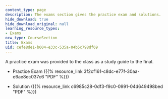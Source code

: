 ```yaml
---
content_type: page
description: The exams section gives the practice exam and solutions.
hide_download: true
hide_download_original: null
learning_resource_types:
- Exams
ocw_type: CourseSection
title: Exams
uid: cefe8de1-b604-e33c-535a-04b5c798df69
---
```


A practice exam was provided to the class as a study guide to the final.

*   Practice Exam ({{% resource_link 3f2cf161-c8dc-e77f-30aa-e6ae8ec037c6 "PDF" %}})
    
*   Solution ({{% resource_link c6985c28-0df3-f9c0-0991-04d649498bed "PDF" %}})